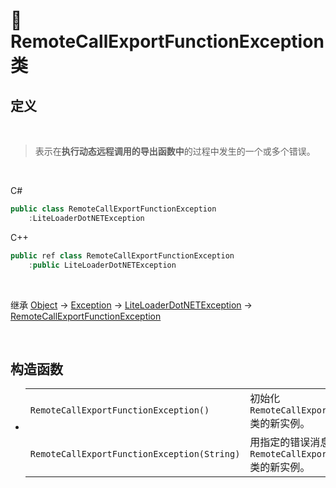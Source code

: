 # 🔖 RemoteCallExportFunctionException 类

## 定义

<br>

> 表示在**执行动态远程调用的导出函数中**的过程中发生的一个或多个错误。

<br>

C#
```cs
public class RemoteCallExportFunctionException
    :LiteLoaderDotNETException
```
C++
```cpp
public ref class RemoteCallExportFunctionException
    :public LiteLoaderDotNETException
```
<br>

继承 [Object](https://docs.microsoft.com/zh-cn/dotnet/api/system.object?view=net-6.0) → [Exception](https://docs.microsoft.com/zh-cn/dotnet/api/system.exception?view=net-6.0) → [LiteLoaderDotNETException](../LiteLoaderDotNETException/LiteLoaderDotNETException.md) → 
[RemoteCallExportFunctionException](RemoteCallExportFunctionException.md)

<br>

## 构造函数
- 
    |||
    |-|-|
    |`RemoteCallExportFunctionException()`|初始化 `RemoteCallExportFunctionException` 类的新实例。|
    |`RemoteCallExportFunctionException(String)`|用指定的错误消息初始化 `RemoteCallExportFunctionException` 类的新实例。|

<br>


